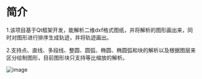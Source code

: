 #  简介
1.该项目基于Qt框架开发，能解析二维dxf格式图纸，并将解析的图形画出来，同时对图形进行排序生成轨迹，并将轨迹画出。

2.支持点、直线、多段线、整圆、圆弧、椭圆、椭圆弧和块的解析以及根据图层来区分绘制图形，目前图形块只支持等比缩放的解析。

![image](https://user-images.githubusercontent.com/71966407/193513076-ee0fc2b3-1b12-4456-8d9a-40af08ecd3dd.png)
